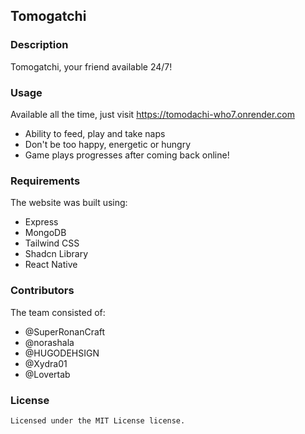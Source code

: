 ## Tomogatchi

### Description

Tomogatchi, your friend available 24/7!

### Usage

Available all the time, just visit https://tomodachi-who7.onrender.com

- Ability to feed, play and take naps
- Don't be too happy, energetic or hungry
- Game plays progresses after coming back online!

### Requirements

The website was built using:

- Express
- MongoDB
- Tailwind CSS
- Shadcn Library
- React Native

### Contributors

The team consisted of:

- @SuperRonanCraft
- @norashala
- @HUGODEHSIGN
- @Xydra01
- @Lovertab

### License

    Licensed under the MIT License license.
